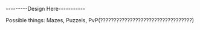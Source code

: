 ---------Design Here-----------

Possible things: Mazes, Puzzels, PvP(??????????????????????????????????)
